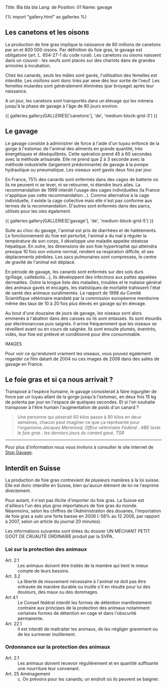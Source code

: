 Title: Bla bla bla
Lang: de
Position: 01
Name: gavage

{% import "gallery.html" as galleries %}

Les canetons et les oisons
--------------------------

La production de foie gras implique la naissance de 80 millions de canetons par an et 800 000 oisons. Par définition du foie gras, le gavage est obligatoire (art. L. 654-27-1 du code rural). Les canetons ou oisons naissent dans un couvoir : les oeufs sont placés sur des chariots dans de grandes armoires à incubation.

Chez les canards, seuls les mâles sont gavés, l'utilisation des femelles est interdite. Les oisillons sont donc triés par sexe dès leur sortie de l'oeuf. Les femelles mulardes sont généralement éliminées (par broyage) après leur naissance.

A un jour, les canetons sont transportés dans un élevage qui les mènera jusqu'à la phase de gavage à l'âge de 80 jours environ.

{{ galleries.gallery(GALLERIES['canetons'], 'de', 'medium-block-grid-3') }}

Le gavage
---------

Le gavage consiste à administrer de force à l'aide d'un tuyau enfoncé de la gorge à l'estomac de l'animal des aliments en grande quantité, très énergétiques et déséquilibrés. Cette opération prend 45 à 60 secondes avec la méthode artisanale. Elle ne prend que 2 à 3 seconde avec la méthode industrielle (largement prédominante) de gavage à la pompe hydraulique ou pneumatique. Les oiseaux sont gavés deux fois par jour.

En France, 75% des canards sont enfermés dans des cages de batterie où ils ne peuvent ni se lever, ni se retourner, ni étendre leurs ailes. La recommandation de 1999 interdit l'usage des cages individuelles (la France n'applique pas cette recommandation...). Comme alternative à la cage individuelle, il existe la cage collective mais elle n'est pas conforme aux termes de la recommandation. D'autres sont enfermés dans des parcs, utilisés pour les oies également.

{{ galleries.gallery(GALLERIES['gavage'], 'de', 'medium-block-grid-5') }}

Suite au choc du gavage, l'animal est pris de diarrhées et de halètements. Le fonctionnement du foie est perturbé, l'animal a du mal à réguler la température de son corps, il développe une maladie appelée stéatose hépatique. En outre, les dimensions de son foie hypertrophié qui atteindra presque 10 fois son volume normal, rendent sa respiration diffcile, et ses déplacements pénibles. Les sacs pulmonaires sont compressés, le centre de gravité de l'animal est déplacé.

En période de gavage, les canards sont enfermés sur des sols durs (grillage, caillebotis...), ils développent des infections aux pattes appelées dermatites. Outre la longue liste des maladies, troubles et le malaise général des animaux gavés et encagés, les statistiques de mortalité trahissent l'état de santé des animaux suralimentés. Le rapport de 1998 du Comité Scientifique vétérinaire mandaté par la commission européenne mentionne même des taux de 10 à 20 fois plus élevés en gavage qu'en élevage.

Au bout d'une douzaine de jours de gavage, les oiseaux sont alors emmenés à l'abattoir dans des caisses où ils sont entassés. Ils sont étourdis par électronarcose puis saignés. Il arrive fréquemment que les oiseaux se réveillent avant ou en cours de saignée. Ils sont ensuite plumés, éventrés, vidés, leur foie est prélevé et conditionné pour être consommable.

IMAGES

Pour voir ce qu'endurent vraiment les oiseaux, vous pouvez également regarder ce film datant de 2004 ou ces images de 2008 dans des salles de gavage en France.

Le foie gras et si ça nous arrivait ?
-------------------------------------

Transposé à l'espèce humaine, le gavage consisterait à faire ingurgiter de force par un tuyau allant de la gorge jusqu'à l'estomac, en deux fois 15 kg de polenta par jour en l'espace de quelques secondes. Et si l'on souhaite transposer à l'être humain l'augmentation de poids d'un canard ?

<blockquote>Une personne qui pèserait 60 kilos passe à 90 kilos en deux semaines, chacun peut imaginer ce que ça représente pour l'organisme.<cite>Jacques Merminod, Office vétérinaire Fédéral . ABE teste le foie gras : les derniers jours du canard gavé, TSR</cite></blockquote>

---

Pour plus d'information nous vous invitons à consulter le site internet de [Stop Gavage](http://www.stopgavage.com/).

Interdit en Suisse
------------------

La production de foie gras contrevient de plusieurs manières à la loi suisse. Elle est donc interdite en Suisse, bien qu'aucun élément de loi ne l'exprime directement.

Pour autant, il n'est pas illicite d'importer du foie gras. La Suisse est d'ailleurs l'un des plus gros importateurs de foie gras du monde. Néanmoins, selon les chiffres de l'Administration des douanes, l'importation de foie gras a subi une forte baisse en 2008 (-58% au 12.2008, par rapport à 2007, selon un article du journal 20 minutes).

Les informations suivantes sont tirées du dossier UN MÉCHANT PETIT GOÛT DE CRUAUTÉ ORDINAIRE produit par la SVPA.

### Loi sur la protection des animaux

<dl>
<dt>Art. 2.1</dt>
<dd>Les animaux doivent être traités de la manière qui tient le mieux compte de leurs besoins.</dd>

<dt>Art. 3.2</dt>
<dd>La liberté de mouvement nécessaire à l'animal ne doit pas être entravée de manière durable ou inutile s'il en résulte pour lui des douleurs, des maux ou des dommages.</dd>

<dt>Art 4.1</dt>
<dd>Le Conseil fédéral interdit les formes de détention manifestement contraire aux principes de la protection des animaux notamment certaines formes de détention en cage et dans l'obscurité permanente.</dd>

<dt>Art. 22.1</dt>
<dd>Il est interdit de maltraiter les animaux, de les négliger gravement ou de les surmener inutilement.</dd>
</dl>

### Ordonnance sur la protection des animaux

<dl>
<dt>Art. 2.1</dt>
<dd>Les animaux doivent recevoir régulièrement et en quantité suffisante une nourriture leur convenant.</dd>

<dt>Art. 25 Aménagement</dt>
<dd>c. On prévoira pour les canards; un endroit où ils peuvent se baigner.</dt>
</dl>
